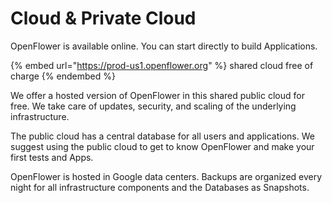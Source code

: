 # Cloud & Private Cloud

OpenFlower is available online. You can start directly to build Applications.

{% embed url="https://prod-us1.openflower.org" %}
shared cloud free of charge
{% endembed %}

We offer a hosted version of OpenFlower in this shared public cloud for free. We take care of updates, security, and scaling of the underlying infrastructure.

The public cloud has a central database for all users and applications. We suggest using the public cloud to get to know OpenFlower and make your first tests and Apps.

OpenFlower is hosted in Google data centers. Backups are organized every night for all infrastructure components and the Databases as Snapshots.
